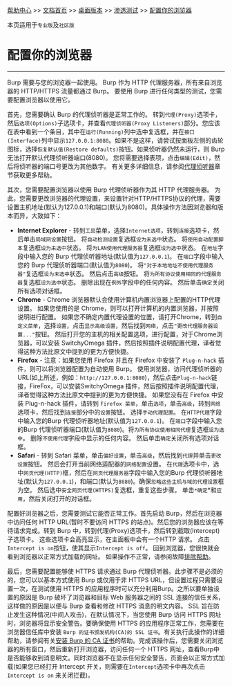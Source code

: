 [帮助中心](https://support.portswigger.net/) >> [文档首页](../../index.md) >> [桌面版本](../index.md) >> [渗透测试](index.md) >> [配置你的浏览器](configuring-your-browser.md)

本页适用于`专业版`及`社区版`

# 配置你的浏览器

--------------

Burp 需要与您的浏览器一起使用。 Burp 作为 HTTP 代理服务器，所有来自浏览器的 HTTP/HTTPS 流量都通过 Burp。 要使用 Burp 进行任何类型的测试，您需要配置浏览器以使用它。

首先，您需要确认 Burp 的代理侦听器是正常工作的。 转到`代理(Proxy)`选项卡，然后`选项(Options)`子选项卡，并查看`代理侦听器(Proxy Listeners)`部分。您应该在表中看到一个条目，其中在`运行(Running)`列中选中复选框，并在`接口(Interface)`列中显示`127.0.0.1:8080`。如果不是这样，请尝试按面板左侧的齿轮图标，选择`恢复默认值(Restore defaults)`按钮。如果侦听器仍然未运行，则 Burp 无法打开默认代理侦听器端口(8080)。 您将需要选择表项，点击`编辑(Edit)`，然后将侦听器的端口号更改为其他数字。 有关更多详细信息，请参阅[代理侦听器](../tools/proxy/options/index.md#proxy-listeners)章节获取更多帮助。

其次，您需要配置浏览器以使用 Burp 代理侦听器作为其 HTTP 代理服务器。 为此，您需要更改浏览器的代理设置，来设置针对HTTP/HTTPS协议的代理，需要设置主机地址(默认为127.0.0.1)和端口(默认为8080)。具体操作方法因浏览器和版本而异，大致如下：

* **Internet Explorer** - 转到`工具`菜单，选择`Internet选项`，转到`连接`选项卡，然后单击`局域网设置`按钮。 将`自动检测设置`复选框`设为未选中`状态。 将`使用自动配置脚本`复选框`设为未选中`状态。 将`为LAN使用代理服务器`复选框`设为选中`状态。 在`地址`字段中输入您的 Burp 代理侦听器地址(默认值为`127.0.0.1`)。 在`端口`字段中输入您的 Burp 代理侦听器端口(默认值为`8080`)。 将`"对于本地地址不使用代理服务器"`复选框`设为未选中`状态。 然后点击`高级`按钮。 将`为所有协议使用相同的代理服务器`复选框`设为选中`状态。 删除出现在`例外`字段中的任何内容。 然后单击`确定`关闭所有选项对话框。
* **Chrome** - Chrome 浏览器默认会使用计算机内置浏览器上配置的HTTP代理设置。 如果您使用的是 Chrome，则可以打开计算机的内置浏览器，并按照说明进行配置。 如果您不确定内置代理设置的位置，请打开Chrome，转到`自定义菜单`，选择`设置`，点击`显示高级设置`，然后找到`网络`，点击`"更改代理服务器设置..."`按钮。 然后打开您的主机的相关配置选项，进行配置，对于Chrome浏览器，可以安装 SwitchyOmega 插件，然后按照插件说明配置代理，译者觉得这种方法比原文中提到的更为方便快捷。
* **Firefox** - 注意：如果您使用 Firefox 并且在 Firefox 中安装了 `Plug-n-hack` 插件，则可以将浏览器配置为自动使用 Burp。 使用浏览器，访问代理侦听器的URL(如上所述，例如：`http://127.0.0.1:8080`)，然后点击`Plug-n-hack`链接，FireFox，可以安装SwitchyOmega 插件，然后按照插件说明配置代理，译者觉得这种方法比原文中提到的更为方便快捷。
  如果您没有在 Firefox 中安装 Plug-n-hack 插件，请转到 `Firefox 菜单`，单击`选项`，单击`高级`，转到`网络`选项卡，然后找到`连接`部分中的`设置`按钮。 选择`手动代理配置`。 在`HTTP代理`字段中输入您的Burp 代理侦听器地址(默认值为`127.0.0.1`)。 在`端口`字段中输入您的Burp 代理侦听器端口(默认值为`8080`)。将`为所有协议使用相同代理`复选框`设为选中`。 删除`不使用代理`字段中显示的任何内容。 然后单击`确定`关闭所有选项对话框。
* **Safari** - 转到 Safari 菜单，单击`偏好设置`，单击`高级`，然后找到`代理`并单击`更改设置`按钮。 然后会打开当前网络适配器的`网络配置`设置。 在`代理`选项卡中，选中`网页代理(HTTP)`框，然后在`网页代理服务器`字段中输入您的Burp 代理侦听器地址(默认为`127.0.0.1`)，和端口(默认为`8080`)。确保`忽略这些主机与域的代理设置`框为空。 然后选中`安全网页代理(HTTPS)`复选框，重复这些步骤。 单击`*确定`*和`应用`，然后关闭打开的对话框。

配置好浏览器之后，您需要测试它能否正常工作。首先启动 Burp，然后在浏览器中访问任何 HTTP URL(暂时不要访问 HTTPS 的站点)。然后您的浏览器应该在等待请求完成。转到 Burp 中，转到代理(Proxy)选项卡，然后转到截取(Intercept)子选项卡。 这些选项卡会高亮显示，在主面板中会有一个HTTP 请求。 点击`Intercept is on`按钮，使其显示`Intercept is off`。 回到浏览器，您很快就会看到浏览器以正常方式加载的网址。 如果操作不正常，请参阅故障[排除帮助](../troubleshooting.md)。

最后，您需要配置能够使 HTTPS 请求通过 Burp 代理侦听器。此步骤不是必须的的，您可以以基本方式使用 Burp 或仅用于非 HTTPS URL，但设置过程只需要设置一次，在测试使用 HTTPS 的应用程序时可以充分利用Burp。之所以要单独设置的原因是 Burp 破坏了浏览器和目标 Web 服务器之间的 SSL 连接的信任关系，这样做的原因是以便与 Burp 查看和修改 HTTPS 消息的明文内容。 SSL 旨在防止发生这种情况(中间人攻击)，在默认情况下，当您使用 Burp 访问 HTTPS 网址时，浏览器将显示安全警告。要确保使用 HTTPS 的应用程序正常工作，您需要在浏览器信任库中安装 `Burp 的证书颁发机构(CA)的 SSL 证书`。有关执行此操作的详细帮助，请参阅有关[安装 Burp 的 CA 证书](../tools/proxy/options/installing-ca-certificate.md)的帮助。完成该操作后，您需要关闭浏览器的所有窗口，然后重新打开浏览器，访问任何一个 HTTPS 网址，查看Burp中是否能够收到消息明文。同时浏览器不在显示任何安全警告，页面会以正常方式加载(如果您已经打开 Intercept 开关，则需要在`Intercept`选项卡中再次点击 `Intercept is on` 来关闭拦截)。
